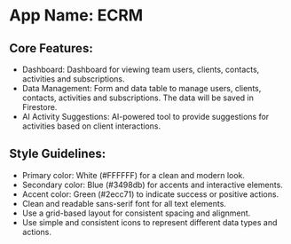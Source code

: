 # **App Name**: ECRM

## Core Features:

- Dashboard: Dashboard for viewing team users, clients, contacts, activities and subscriptions.
- Data Management: Form and data table to manage users, clients, contacts, activities and subscriptions. The data will be saved in Firestore.
- AI Activity Suggestions: AI-powered tool to provide suggestions for activities based on client interactions.

## Style Guidelines:

- Primary color: White (#FFFFFF) for a clean and modern look.
- Secondary color: Blue (#3498db) for accents and interactive elements.
- Accent color: Green (#2ecc71) to indicate success or positive actions.
- Clean and readable sans-serif font for all text elements.
- Use a grid-based layout for consistent spacing and alignment.
- Use simple and consistent icons to represent different data types and actions.